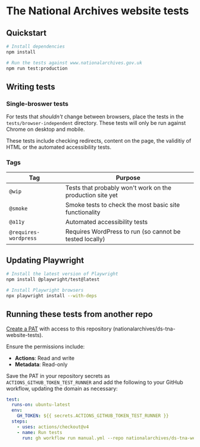 # The National Archives website tests

<!-- [![Nightly run](https://img.shields.io/github/actions/workflow/status/nationalarchives/ds-tna-website-tests/nightly.yml?style=flat-square&branch=main&label=nightly)](https://github.com/nationalarchives/ds-tna-website-tests/actions/workflows/nightly.yml) [![Last manual run](https://img.shields.io/github/actions/workflow/status/nationalarchives/ds-tna-website-tests/manual.yml?style=flat-square&branch=main&label=latest%20manual%20run)](https://github.com/nationalarchives/ds-tna-website-tests/actions/workflows/manual.yml) -->

## Quickstart

```sh
# Install dependencies
npm install

# Run the tests against www.nationalarchives.gov.uk
npm run test:production
```

## Writing tests

### Single-broswer tests

For tests that _shouldn't_ change between browsers, place the tests in the `tests/browser-independent` directory. These tests will only be run against Chrome on desktop and mobile.

These tests include checking redirects, content on the page, the validitiy of HTML or the automated accessibility tests.

### Tags

| Tag                   | Purpose                                                   |
| --------------------- | --------------------------------------------------------- |
| `@wip`                | Tests that probably won't work on the production site yet |
| `@smoke`              | Smoke tests to check the most basic site functionality    |
| `@a11y`               | Automated accessibility tests                             |
| `@requires-wordpress` | Requires WordPress to run (so cannot be tested locally)   |

## Updating Playwright

```sh
# Install the latest version of Playwright
npm install @playwright/test@latest

# Install Playwright browsers
npx playwright install --with-deps
```

## Running these tests from another repo

[Create a PAT](https://github.com/settings/personal-access-tokens) with access to this repository (nationalarchives/ds-tna-website-tests).

Ensure the permissions include:

- **Actions**: Read and write
- **Metadata**: Read-only

Save the PAT in your repository secrets as `ACTIONS_GITHUB_TOKEN_TEST_RUNNER` and add the following to your GitHub workflow, updating the domain as necessary:

```yaml
test:
  runs-on: ubuntu-latest
  env:
    GH_TOKEN: ${{ secrets.ACTIONS_GITHUB_TOKEN_TEST_RUNNER }}
  steps:
    - uses: actions/checkout@v4
    - name: Run tests
      run: gh workflow run manual.yml --repo nationalarchives/ds-tna-website-tests --raw-field domain=https://www.nationalarchives.gov.uk --raw-field notify-slack=true
```

